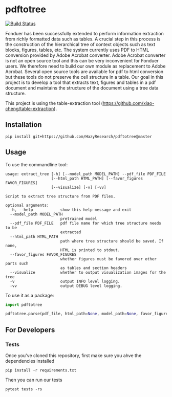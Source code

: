 # pdftotree

[![Build Status](https://travis-ci.org/HazyResearch/pdftotree.svg?branch=master)](https://travis-ci.org/HazyResearch/pdftotree)

Fonduer has been successfully extended to perform information extraction from
richly formatted data such as tables. A crucial step in this process is the
construction of the hierarchical tree of context objects such as text blocks,
figures, tables, etc. The system currently uses PDF to HTML conversion provided
by Adobe Acrobat converter. Adobe Acrobat converter is not an open source tool
and this can be very inconvenient for Fonduer users. We therefore need to build
our own module as replacement to Adobe Acrobat. Several open source tools are
available for pdf to html conversion but these tools do not preserve the cell
structure in a table. Our goal in this project is to develop a tool that
extracts text, figures and tables in a pdf document and maintains the structure
of the document using a tree data structure.

This project is using the table-extraction tool
(https://github.com/xiao-cheng/table-extraction).

## Installation

`pip install git+https://github.com/HazyResearch/pdftotree@master`

## Usage

To use the commandline tool:

```
usage: extract_tree [-h] [--model_path MODEL_PATH] --pdf_file PDF_FILE
                    [--html_path HTML_PATH] [--favor_figures FAVOR_FIGURES]
                    [--visualize] [-v] [-vv]

Script to extract tree structure from PDF files.

optional arguments:
  -h, --help            show this help message and exit
  --model_path MODEL_PATH
                        pretrained model
  --pdf_file PDF_FILE   pdf file name for which tree structure needs to be
                        extracted
  --html_path HTML_PATH
                        path where tree structure should be saved. If none,
                        HTML is printed to stdout.
  --favor_figures FAVOR_FIGURES
                        whether figures must be favored over other parts such
                        as tables and section headers
  --visualize           whether to output visualization images for the tree
  -v                    output INFO level logging.
  -vv                   output DEBUG level logging.
```

To use it as a package:

```py
import pdftotree

pdftotree.parse(pdf_file, html_path=None, model_path=None, favor_figures=True, visualize=False):
```

## For Developers

### Tests

Once you've cloned this repository, first make sure you ahve the dependencies installed

```
pip install -r requirements.txt
```

Then you can run our tests

```
pytest tests -rs
```
